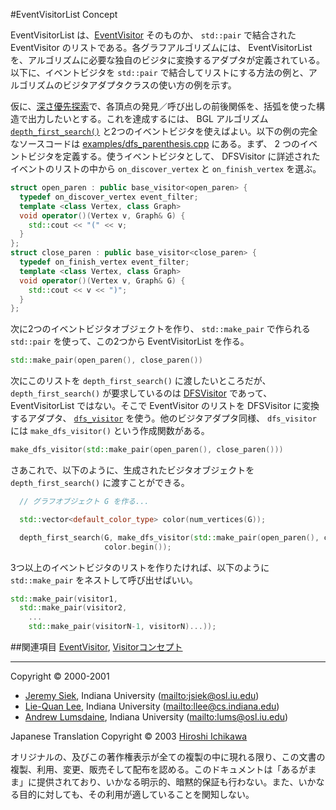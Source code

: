 #EventVisitorList Concept

EventVisitorList は、[EventVisitor](EventVisitor.md) そのものか、 `std::pair` で結合された EventVisitor のリストである。各グラフアルゴリズムには、 EventVisitorList を、アルゴリズムに必要な独自のビジタに変換するアダプタが定義されている。 以下に、イベントビジタを `std::pair` で結合してリストにする方法の例と、アルゴリズムのビジタアダプタクラスの使い方の例を示す。

仮に、[深さ優先探索](graph_theory_review.md#dfs-algorithm)で、各頂点の発見／呼び出しの前後関係を、括弧を使った構造で出力したいとする。これを達成するには、 BGL アルゴリズム [`depth_first_search()`](depth_first_search.md) と2つのイベントビジタを使えばよい。以下の例の完全なソースコードは [examples/dfs_parenthesis.cpp](examples/dfs_parenthesis.cpp.md) にある。まず、 2 つのイベントビジタを定義する。使うイベントビジタとして、 DFSVisitor に詳述されたイベントのリストの中から `on_discover_vertex` と `on_finish_vertex` を選ぶ。

```cpp
struct open_paren : public base_visitor<open_paren> {
  typedef on_discover_vertex event_filter;
  template <class Vertex, class Graph>
  void operator()(Vertex v, Graph& G) {
    std::cout << "(" << v;
  }
};
struct close_paren : public base_visitor<close_paren> {
  typedef on_finish_vertex event_filter;
  template <class Vertex, class Graph>
  void operator()(Vertex v, Graph& G) {
    std::cout << v << ")";
  }
};
```

次に2つのイベントビジタオブジェクトを作り、 `std::make_pair` で作られる `std::pair` を使って、この2つから EventVisitorList を作る。

```cpp
std::make_pair(open_paren(), close_paren())
```

次にこのリストを `depth_first_search()` に渡したいところだが、 `depth_first_search()` が要求しているのは [DFSVisitor](DFSVisitor.md) であって、 EventVisitorList ではない。そこで EventVisitor のリストを DFSVisitor に変換するアダプタ、 [`dfs_visitor`](dfs_visitor.md) を使う。他のビジタアダプタ同様、 `dfs_visitor` には `make_dfs_visitor()` という作成関数がある。

```cpp
make_dfs_visitor(std::make_pair(open_paren(), close_paren()))
```

さあこれで、以下のように、生成されたビジタオブジェクトを `depth_first_search()` に渡すことができる。

```cpp
  // グラフオブジェクト G を作る...

  std::vector<default_color_type> color(num_vertices(G));

  depth_first_search(G, make_dfs_visitor(std::make_pair(open_paren(), close_paren())),
                     color.begin());
```

3つ以上のイベントビジタのリストを作りたければ、以下のように `std::make_pair` をネストして呼び出せばいい。

```cpp
std::make_pair(visitor1,
  std::make_pair(visitor2,
    ...
    std::make_pair(visitorN-1, visitorN)...));
```


##関連項目
[EventVisitor](EventVisitor.md), [Visitorコンセプト](visitor_concepts.md)


***
Copyright © 2000-2001

- [Jeremy Siek](http://www.boost.org/doc/libs/1_31_0/people/jeremy_siek.htm), Indiana University (<mailto:jsiek@osl.iu.edu>)
- [Lie-Quan Lee](http://www.boost.org/doc/libs/1_31_0/people/liequan_lee.htm), Indiana University (<mailto:llee@cs.indiana.edu>)
- [Andrew Lumsdaine](http://www.osl.iu.edu/~lums), Indiana University (<mailto:lums@osl.iu.edu>)

Japanese Translation Copyright © 2003 [Hiroshi Ichikawa](mailto:gimite@mx12.freecom.ne.jp)

オリジナルの、及びこの著作権表示が全ての複製の中に現れる限り、この文書の複製、利用、変更、販売そして配布を認める。このドキュメントは「あるがまま」に提供されており、いかなる明示的、暗黙的保証も行わない。また、いかなる目的に対しても、その利用が適していることを関知しない。


